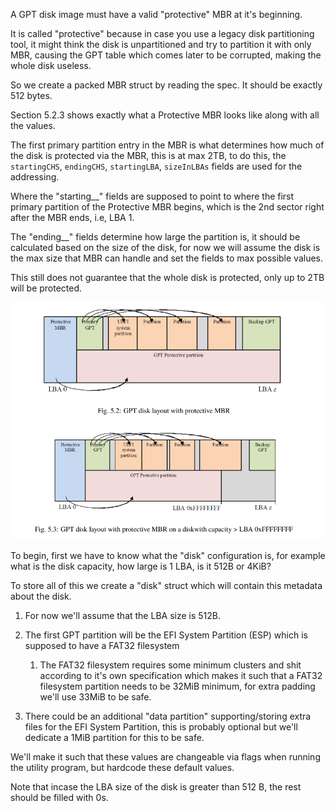 
A GPT disk image must have a valid "protective" MBR at it's beginning.

It is called "protective" because in case you use a legacy disk partitioning tool, it might think the disk is unpartitioned and try to partition it with only MBR, causing the GPT table which comes later to be corrupted, making the whole disk useless.

So we create a packed MBR struct by reading the spec. It should be exactly 512 bytes.

Section 5.2.3 shows exactly what a Protective MBR looks like along with all the values.

The first primary partition entry in the MBR is what determines how much of the disk is protected via the MBR, this is at max 2TB, to do this, the `startingCHS`, `endingCHS`, `startingLBA`, `sizeInLBAs` fields are used for the addressing.

Where the "starting__" fields are supposed to point to where the first primary partition of the Protective MBR begins, which is the 2nd sector right after the MBR ends, i.e, LBA 1.

The "ending__" fields determine how large the partition is, it should be calculated based on the size of the disk, for now we will assume the disk is the max size that MBR can handle and set the fields to max possible values.

This still does not guarantee that the whole disk is protected, only up to 2TB will be protected.

![something](../../Images/MBR%20Protection.png)


To begin, first we have to know what the "disk" configuration is, for example what is the disk capacity, how large is 1 LBA, is it 512B or 4KiB?

To store all of this we create a "disk" struct which will contain this metadata about the disk.

1. For now we'll assume that the LBA size is 512B.

2. The first GPT partition will be the EFI System Partition (ESP) which is supposed to have a FAT32 filesystem
	1. The FAT32 filesystem requires some minimum clusters and shit according to it's own specification which makes it such that a FAT32 filesystem partition needs to be 32MiB minimum, for extra padding we'll use 33MiB to be safe.
	
3. There could be an additional "data partition" supporting/storing extra files for the EFI System Partition, this is probably optional but we'll dedicate a 1MiB partition for this to be safe.

We'll make it such that these values are changeable via flags when running the utility program, but hardcode these default values.

Note that incase the LBA size of the disk is greater than 512 B, the rest should be filled with 0s.

